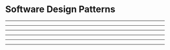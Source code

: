 <link rel="stylesheet" href="{{baseUrl}}/book/css/textbook.css">

<div class="website-content">

# Software Design Patterns

<panel header="**What are _Software Design Patterns_?** :one:" type="seamless" alt="definition">
  <include src="introduction/index.md" />
</panel>

<hr><!-- ------------------------------------------------------------------------------------------------------- -->


<panel header="**Format for documenting a design pattern** :one: %%-- Because design patterns document design solutions meant to be shared, they are usually documented in a certain format.%%" alt="format" type="seamless">
  <include src="format/index.md" />
</panel>

<hr><!-- ------------------------------------------------------------------------------------------------------- -->

<panel header="%%There are many design patterns. Given below are some better known ones.%%" alt="examples" type="seamless" expanded>

<Panel header="**_Singleton_ pattern** :one:" type="seamless">
  <include src="singleton/index.md#main" /><hr>
</Panel>
<Panel header="**_Façade_ pattern** :one:" type="seamless">
  <include src="facade/index.md" />
</Panel>

<Panel header="**_Command_ pattern** :one:" type="seamless">
  <include src="command/index.md" />
</Panel>

<Panel header="**_Mode-View-Controller_ pattern** :two:" type="seamless">
  <include src="mvc/index.md" />
</Panel>

<Panel header="**_Observer_ pattern** :two:" type="seamless">
  <include src="observer/index.md" />
</Panel>

<Panel header="**_Abstraction Occurrence_ pattern** :three:" type="seamless">
  <include src="abstraction-occurrence/index.md" />
</Panel>

</panel>

<hr><!-- ------------------------------------------------------------------------------------------------------- -->

<Panel header="**Case Study** :two: %%-- While we can learn each design pattern in isolation, in practice they are often applied in combination. Let us look at a case study that combines several design patterns.%%" alt="case study" type="seamless">
  <include src="case-study/index.md" />
</Panel>

<hr><!-- ------------------------------------------------------------------------------------------------------- -->

<panel header="**The origin of patterns** :zero: %%-- Patterns go beyond software design. In fact, they did not even originate in software design.%%" alt="origin" type="seamless">
  <include src="beyond/index.md" />
</panel>

<hr><!-- ------------------------------------------------------------------------------------------------------- -->

<panel header=":paperclip: Extras" type="seamless">

  <panel header=":bulb: Test your knowledge" type="seamless">
    <panel header="Q1a :one:" src="./examples/e1.md" minimized></panel>
    <panel header="Q1b :zero:" src="./examples/e2.md" minimized></panel>
    <panel header="Q1c :zero:" src="./examples/e3.md" minimized></panel><br/>
    <panel header="Q2a :one:" src="./examples/e4.md" minimized></panel>
    <panel header="Q2b :zero:" src="./examples/e5.md" minimized></panel>
  </panel>

</panel>

</div>
